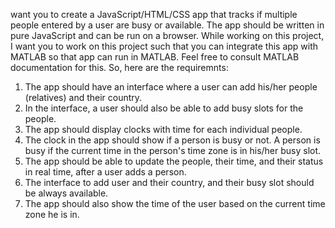  want you to create a JavaScript/HTML/CSS app that tracks if multiple people entered by a user are busy or available. The app should be written in pure JavaScript and can be run on a browser. While working on this project, I want you to work on this project such that you can integrate this app with MATLAB so that app can run in MATLAB. Feel free to consult MATLAB documentation for this. So, here are the requiremnts:
1. The app should have an interface where a user can add his/her people (relatives) and their country. 
2. In the interface, a user should also be able to add busy slots for the people.
3. The app should display clocks with time for each individual people.
4. The clock in the app should show if a person is busy or not. A person is busy if the current time in the person's time zone is  in his/her busy slot.
5. The app should be able to update the people, their time, and their status in real time, after a user adds a person.
6. The interface to add user and their country, and their busy slot should be always available.  
7. The app should also show the time of the user based on the current time zone he is in.
